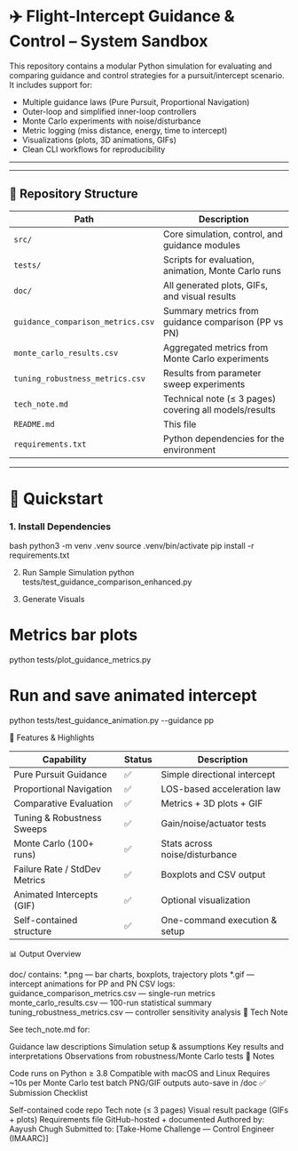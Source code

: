 # ✈️ Flight-Intercept Guidance & Control – System Sandbox

This repository contains a modular Python simulation for evaluating and comparing guidance and control strategies for a pursuit/intercept scenario. It includes support for:

- Multiple guidance laws (Pure Pursuit, Proportional Navigation)
- Outer-loop and simplified inner-loop controllers
- Monte Carlo experiments with noise/disturbance
- Metric logging (miss distance, energy, time to intercept)
- Visualizations (plots, 3D animations, GIFs)
- Clean CLI workflows for reproducibility

---
---

## 📁 Repository Structure

| Path                          | Description                                              |
|-------------------------------|----------------------------------------------------------|
| `src/`                        | Core simulation, control, and guidance modules           |
| `tests/`                      | Scripts for evaluation, animation, Monte Carlo runs      |
| `doc/`                        | All generated plots, GIFs, and visual results            |
| `guidance_comparison_metrics.csv` | Summary metrics from guidance comparison (PP vs PN) |
| `monte_carlo_results.csv`     | Aggregated metrics from Monte Carlo experiments          |
| `tuning_robustness_metrics.csv` | Results from parameter sweep experiments               |
| `tech_note.md`                | Technical note (≤ 3 pages) covering all models/results   |
| `README.md`                   | This file                                                |
| `requirements.txt`            | Python dependencies for the environment                  |

---

# 🚀 Quickstart

### 1. Install Dependencies

bash
python3 -m venv .venv
source .venv/bin/activate
pip install -r requirements.txt

2. Run Sample Simulation
python tests/test_guidance_comparison_enhanced.py

3. Generate Visuals

# Metrics bar plots
python tests/plot_guidance_metrics.py

# Run and save animated intercept
python tests/test_guidance_animation.py --guidance pp

🧠 Features & Highlights

| Capability                    | Status | Description                    |
| ----------------------------- | ------ | ------------------------------ |
| Pure Pursuit Guidance         | ✅      | Simple directional intercept   |
| Proportional Navigation       | ✅      | LOS-based acceleration law     |
| Comparative Evaluation        | ✅      | Metrics + 3D plots + GIF       |
| Tuning & Robustness Sweeps    | ✅      | Gain/noise/actuator tests      |
| Monte Carlo (100+ runs)       | ✅      | Stats across noise/disturbance |
| Failure Rate / StdDev Metrics | ✅      | Boxplots and CSV output        |
| Animated Intercepts (GIF)     | ✅      | Optional visualization         |
| Self-contained structure      | ✅      | One-command execution & setup  |



📊 Output Overview

doc/ contains:
*.png — bar charts, boxplots, trajectory plots
*.gif — intercept animations for PP and PN
CSV logs:
guidance_comparison_metrics.csv — single-run metrics
monte_carlo_results.csv — 100-run statistical summary
tuning_robustness_metrics.csv — controller sensitivity analysis
📝 Tech Note

See tech_note.md for:

Guidance law descriptions
Simulation setup & assumptions
Key results and interpretations
Observations from robustness/Monte Carlo tests
📌 Notes

Code runs on Python ≥ 3.8
Compatible with macOS and Linux
Requires ~10s per Monte Carlo test batch
PNG/GIF outputs auto-save in /doc
✅ Submission Checklist

 Self-contained code repo
 Tech note (≤ 3 pages)
 Visual result package (GIFs + plots)
 Requirements file
 GitHub-hosted + documented
Authored by: Aayush Chugh
Submitted to: [Take-Home Challenge — Control Engineer (IMAARC)]
